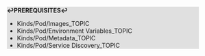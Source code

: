 <div style="margin:2em; background-color: #e0e0e0;">

<strong>↩PREREQUISITES↩</strong>

 * Kinds/Pod/Images_TOPIC
 * Kinds/Pod/Environment Variables_TOPIC
 * Kinds/Pod/Metadata_TOPIC
 * Kinds/Pod/Service Discovery_TOPIC

</div>

